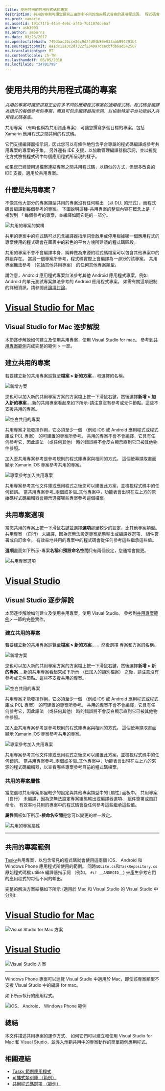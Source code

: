 ```yaml
---
title: 使用共用的共用程式碼的專案
description: 共用的專案可讓您撰寫正由許多不同的應用程式專案的通用程式碼。 程式碼會編譯為組件的每個參考的專案，而且可包含編譯器指示詞，以協助特定平台功能納入共用程式碼基底。
ms.prod: xamarin
ms.assetid: 191c71fb-44a4-4e6c-af4b-7b1107dce6af
author: asb3993
ms.author: amburns
ms.date: 03/23/2017
ms.openlocfilehash: 749daac36cce26c9d24d04b89e933aab994791b4
ms.sourcegitcommit: ea1dc12a3c2d7322f234997daacbfdb6ad542507
ms.translationtype: MT
ms.contentlocale: zh-TW
ms.lasthandoff: 06/05/2018
ms.locfileid: "34781799"
---
```

# <a name="using-shared-projects-to-share-code"></a>使用共用的共用程式碼的專案

_共用的專案可讓您撰寫正由許多不同的應用程式專案的通用程式碼。程式碼會編譯為組件的每個參考的專案，而且可包含編譯器指示詞，以協助特定平台功能納入共用程式碼基底。_

共用專案 （有時也稱為共用資產專案） 可讓您撰寫多個目標的專案，包括 Xamarin 應用程式之間共用的程式碼。

它們支援編譯器指示詞，因此您可以有條件地包含平台專屬的程式碼編譯成參考共用專案的專案的子集。 另外還有 IDE 支援，以協助管理編譯器指示詞，並以視覺化方式檢視程式碼中每個應用程式所呈現的樣子。

如果您已經使用過檔案連結專案之間共用程式碼，以類似的方式，但很多改良的 IDE 支援，適用於共用專案。



## <a name="what-is-a-shared-project"></a>什麼是共用專案？

不像其他大部分的專案類型共用的專案沒有任何輸出 （以 DLL 的形式），而程式碼會編譯到每個參考的專案。 下圖說明這種-共用專案的整個內容在概念上是 「 複製到 「 每個參考的專案，並編譯如同它是的一部分。

 ![](shared-projects-images/sharedassetproject.png "共用的專案的架構")

共用的專案中的程式碼可以包含編譯器指示詞會啟用或停用根據哪一個應用程式的專案使用的程式碼會在圖表中的彩色的平台方塊所建議的程式碼區段。

共用的專案不會不會編譯本身，純粹做為來源的程式碼檔案可以包含其他專案中的群組存在。 當另一個專案所參考，程式碼實際上會編譯為*一部分*的該專案。 共用專案無法參考 （包括其他共用專案） 的任何其他專案類型。

請注意，Android 應用程式專案無法參考其他 Android 應用程式專案，例如 Android 的單元測試專案無法參考的 Android 應用程式專案。 如需有關這項限制的詳細資訊，請參閱此[論壇討論](http://forums.xamarin.com/discussion/comment/98092/)。

# <a name="visual-studio-for-mactabvsmac"></a>[Visual Studio for Mac](#tab/vsmac)



## <a name="visual-studio-for-mac-walkthrough"></a>Visual Studio for Mac 逐步解說


本節逐步解說如何建立及使用共用專案，使用 Visual Studio for mac。 參考到[共用專案範例](#Shared_Project_Example)完成完整的範例 > 一節。


## <a name="creating-a-shared-project"></a>建立共用的專案


若要建立新的共用專案巡覽至**檔案 > 新的方案...** 和選擇的名稱。


![](shared-projects-images/xs-newsolution.png "新增方案")


您也可以加入新的共用專案方案的方案檔上按一下滑鼠右鍵，然後選擇**新增 > 加入新的專案...**.新的共用專案看起來如下所示-請注意沒有參考或元件節點。這些不支援共用的專案。


![](shared-projects-images/xs-empty.png "空白共用的專案")


共用專案才能發揮作用，它必須至少一個 （例如 iOS 或 Android 應用程式或程式庫或 PCL 專案） 的可建置的專案所參考。 共用的專案不會不會編譯，它具有任何參考它，因此語法 （或任何其他） 時的錯誤將不會反白顯示直到它已被其他物件參照。



加入至共用專案參考是參考規則的程式庫專案與相同的方式。 這個螢幕擷取畫面顯示 Xamarin.iOS 專案參考共用的專案。


![](shared-projects-images/xs-reference.png "專案參考加入共用專案")


共用專案參考其他文件庫或應用程式之後您可以建置此方案，並檢視程式碼中的任何錯誤。 當共用專案參考_兩個或多個_其他專案中，功能表會出現在左上方的原始碼程式碼編輯器會顯示選擇哪些專案參考這個檔案。



## <a name="shared-project-options"></a>共用專案選項


當您共用的專案上按一下滑鼠右鍵並選擇**選項**那里較少的設定，比其他專案類型。 共用專案 （自行） 未編譯，因為您無法設定專案組態輸出或編譯器選項、 組件簽署或自訂命令。 有效率地共用的專案中的程式碼會從任何參考這些繼承這些值。



**選項**畫面如下所示-專案**名稱**和**預設命名空間**只有兩個設定，您通常會變更。


![](shared-projects-images/xs-sharedprojectoptions.png "共用專案選項")



# <a name="visual-studiotabvswin"></a>[Visual Studio](#tab/vswin)



## <a name="visual-studio-walkthrough"></a>Visual Studio 逐步解說


本節逐步解說如何建立及使用共用專案，使用 Visual Studio。 參考到[共用專案範例](#Shared_Project_Example)> 一節的完整實作。


### <a name="creating-a-shared-project"></a>建立共用的專案


若要建立新的共用專案巡覽至**檔案 > 新的方案...** ，然後選擇 專案和方案的名稱。


![](shared-projects-images/vs-newsolution.png "新增方案")


您也可以加入新的共用專案方案的方案檔上按一下滑鼠右鍵，然後選擇**新增 > 新的專案...**.新的共用專案看起來如下所示 （已加入的類別檔案） 之後，請注意沒有參考或元件節點。這些不支援共用的專案。


![](shared-projects-images/vs-empty.png "空白共用的專案")


共用專案才能發揮作用，它必須至少一個 （例如 iOS 或 Android 應用程式或程式庫或 PCL 專案） 的可建置的專案所參考。 共用的專案不會不會編譯，它具有任何參考它，因此語法 （或任何其他） 時的錯誤將不會反白顯示直到它已被其他物件參照。



加入至共用專案參考是參考規則的程式庫專案與相同的方式。 這個螢幕擷取畫面顯示 Xamarin.iOS 專案參考共用的專案。


![](shared-projects-images/vs-reference.png "專案參考加入共用專案")


共用專案參考其他文件庫或應用程式之後您可以建置此方案，並檢視程式碼中的任何錯誤。 當共用專案參考_兩個或多個_其他專案中，功能表會出現在左上方的來源的程式碼編輯器，以查看哪些專案參考目前的程式碼檔案。


### <a name="shared-project-properties"></a>共用的專案屬性


當您選取共用專案那里較少的設定與其他專案類型中的 [屬性] 面板中。 共用專案 （自行） 未編譯，因為您無法設定專案組態輸出或編譯器選項、 組件簽署或自訂命令。 有效率地共用的專案中的程式碼會從任何參考這些繼承這些值。



**屬性**面板如下所示-**根命名空間**是您可以變更的唯一設定。


![](shared-projects-images/vs-sharedprojectproperties.png "共用的專案屬性")



-----

<a name="Shared_Project_Example"/>

## <a name="shared-project-example"></a>共用的專案範例

[Tasky](https://github.com/xamarin/mobile-samples/tree/master/Tasky)共用專案，以包含常見的程式碼就會使用這兩個 iOS、 Android 和 Windows Phone 應用程式所使用的範例。 同時`SQLite.cs`和`TaskRepository.cs`原始程式碼檔 utilise 編譯器指示詞 （例如。 `#if __ANDROID__`) 來產生參考它們的應用程式的每個不同的輸出。

完整的解決方案結構如下所示 (適用於 Mac 和 Visual Studio 的 Visual Studio 中分別):

# <a name="visual-studio-for-mactabvsmac"></a>[Visual Studio for Mac](#tab/vsmac)

 ![](shared-projects-images/xs-examplesolution.png "Visual Studio for Mac 方案")

# <a name="visual-studiotabvswin"></a>[Visual Studio](#tab/vswin)

 ![](shared-projects-images/vs-examplesolution.png "Visual Studio 方案")

-----

Windows Phone 專案可以巡覽 Visual Studio 中適用於 Mac，即使該專案類型不支援 Visual Studio 中的編譯 for mac。

如下所示執行的應用程式。

 ![](shared-projects-images/example.png "iOS、 Android、 Windows Phone 範例")



## <a name="summary"></a>總結

本文件描述共用專案的運作方式、 如何它們可以建立和使用 Visual Studio for Mac 和 Visual Studio，並導入示範共用中的專案動作的簡單範例應用程式。

## <a name="related-links"></a>相關連結

- [Tasky 範例應用程式](https://github.com/xamarin/mobile-samples/tree/master/Tasky)
- [可攜式類別庫 （範例）](~/cross-platform/app-fundamentals/pcl.md)
- [共用程式碼選項 （範例）](~/cross-platform/app-fundamentals/code-sharing.md)
